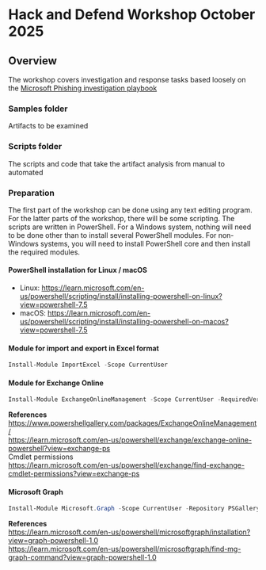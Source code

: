 # Hack and Defend Workshop October 2025

## Overview
The workshop covers investigation and response tasks based loosely on the [Microsoft Phishing investigation playbook](https://learn.microsoft.com/en-us/security/operations/incident-response-playbook-phishing)

### Samples folder
Artifacts to be examined

### Scripts folder
The scripts and code that take the artifact analysis from manual to automated

### Preparation
The first part of the workshop can be done using any text editing program. For the latter parts of the workshop, there will be some scripting. 
The scripts are written in PowerShell. For a Windows system, nothing will need to be done other
than to install several PowerShell modules. For non-Windows systems, you will need to install
PowerShell core and then install the required modules.

#### PowerShell installation for Linux / macOS
- Linux: https://learn.microsoft.com/en-us/powershell/scripting/install/installing-powershell-on-linux?view=powershell-7.5
- macOS: https://learn.microsoft.com/en-us/powershell/scripting/install/installing-powershell-on-macos?view=powershell-7.5

#### Module for import and export in Excel format
```PowerShell
Install-Module ImportExcel -Scope CurrentUser
```

#### Module for Exchange Online
```PowerShell
Install-Module ExchangeOnlineManagement -Scope CurrentUser -RequiredVersion 3.9.0 
```

**References**  
https://www.powershellgallery.com/packages/ExchangeOnlineManagement/  
https://learn.microsoft.com/en-us/powershell/exchange/exchange-online-powershell?view=exchange-ps  
Cmdlet permissions  
https://learn.microsoft.com/en-us/powershell/exchange/find-exchange-cmdlet-permissions?view=exchange-ps

#### Microsoft Graph
```PowerShell
Install-Module Microsoft.Graph -Scope CurrentUser -Repository PSGallery -Force
```
**References**  
https://learn.microsoft.com/en-us/powershell/microsoftgraph/installation?view=graph-powershell-1.0  
https://learn.microsoft.com/en-us/powershell/microsoftgraph/find-mg-graph-command?view=graph-powershell-1.0
